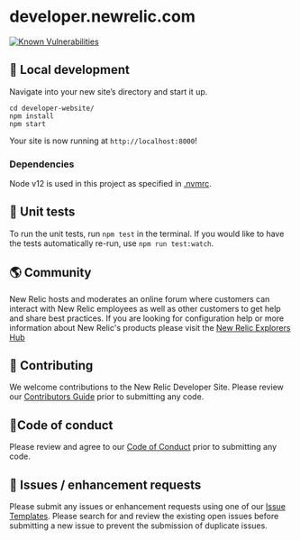 # developer.newrelic.com

[![Known Vulnerabilities](https://snyk.io/test/github/github-newrelic/developer-website/badge.svg)](https://snyk.io/test/github/github-newrelic/developer-website)

## 🚀 Local development

Navigate into your new site’s directory and start it up.

```shell
cd developer-website/
npm install
npm start
```

Your site is now running at `http://localhost:8000`!

### Dependencies

Node v12 is used in this project as specified in [.nvmrc](https://github.com/newrelic/developer-website/blob/master/.nvmrc).

## 📝 Unit tests

To run the unit tests, run `npm test` in the terminal. If you would like to
have the tests automatically re-run, use `npm run test:watch`.

## 🌎 Community

New Relic hosts and moderates an online forum where customers can interact with
New Relic employees as well as other customers to get help and share best practices.
If you are looking for configuration help or more information about New Relic's
products please visit the [New Relic Explorers Hub](https://discuss.newrelic.com/)

## 🚧 Contributing

We welcome contributions to the New Relic Developer Site. Please review our
[Contributors Guide](CONTRIBUTING.md) prior to submitting any code.

## 🚦Code of conduct

Please review and agree to our [Code of Conduct](CODE_OF_CONDUCT.md) prior to submitting any code.

## 🐛 Issues / enhancement requests

Please submit any issues or enhancement requests using one of our
[Issue Templates](https://github.com/newrelic/developer-website/issues/new/choose).
Please search for and review the existing open issues before submitting a new
issue to prevent the submission of duplicate issues.
